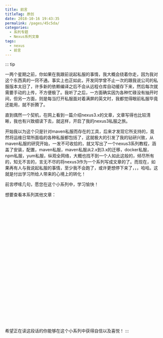 ```yaml
---
title: 前言
titleTag: 原创
date: 2018-10-16 19:43:35
permalink: /pages/45c5da/
categories:
  - 系列专题
  - Nexus系列文章
tags:
  - nexus
  - 前言
---
```


::: tip

一两个星期之前，你如果在我跟前说起私服的事情，我大概会绕着你走，因为我对这个东西真的一窍不通。事实上也正如此，开发同学曾不止一次的跟我说公司的私服版本太旧了，许多新的依赖编译之后不会从远程仓库自动缓存下来，然后每次就需要手动的上传，不方便极了。我听了之后，一方面确实因为各种忙碌没有抽开时间，但另一方面，则是每当打开私服面对着满屏的英文时，我都觉得眼前私服毕竟还能用，就不折腾了。

直到偶然一个契机，在网上看到一篇介绍nexus3.x的文章，文章写得也比较清晰，我也有兴致细读下去，就这样，开启了我的nexus3私服之旅。

开始我以为这个只是针对maven私服而存在的工具，后来才发现它所支持的，竟然将运维日常所面临的各种私服都包括了，这就极大的引发了我的钻研兴致，从maven私服的研究开始，一发不可收拾的，就又写出了一个nexus3系列教程，涵盖了安装，配置，maven私服，maven私服从2.x到3.x的迁移，docker私服，npm私服，yum私服，纵观全网络，大概也找不到一个人如此这般的，倾尽所有的，知无不言的，言无不尽的将nexus3作为一个系列写成文章的了。而现在，如果再有人与我说起私服的事情，至少我不会跑了，或许更想停下来了，，，哈哈。这就是付出学习所给人带来的心境上的转化！


前言啰嗦几句，愿您在这个小系列中，学习愉快！


想要查看本系列其他文章：


<iframe :src="$withBase('/markmap/nexus.html')" width="100%" height="400" frameborder="0" scrolling="No" target="blank" leftmargin="0" topmargin="0"></iframe>

希望正在读这段话的你能够在这个小系列中获得自信以及喜悦！
:::
